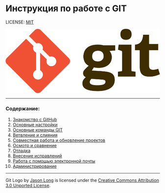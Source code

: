 # **Инструкция по работе с GIT**

LICENSE: [MIT](license.md)

![GitLogo](GitLogo.png)

---
### Содержание:
1. [Знакомство с GitHub](github.md)
2. [Основные настройки](basicsetting.md)
3. [Основные команды GIT](basiccommands.md)
4. [Ветвление и слияния](branch_merge.md)
5. [Совместная работа и обновление проектов](collab_and_updating.md)
6. [Осмотр и сравнение](Inspection.md)
7. [Отладка](debugging.md)
8. [Внесение исправлений](fixing.md)
9. [Работа с помощью электронной почты](email.md)
10. [Администрирование](administration.md)
---

Git Logo by [Jason Long](https://twitter.com/jasonlong) is licensed under the [Creative Commons Attribution 3.0 Unported License](https://creativecommons.org/licenses/by/3.0/).